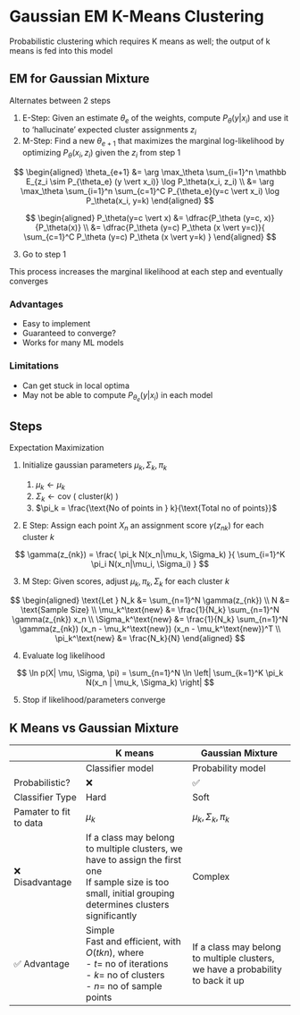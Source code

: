 # Gaussian EM K-Means Clustering

Probabilistic clustering which requires K means as well; the output of k means is fed into this model

## EM for Gaussian Mixture

Alternates between 2 steps

1. E-Step: Given an estimate $\theta_e$ of the weights, compute $P_\theta(y \vert x_i)$ and use it to ‘hallucinate’ expected cluster assignments $z_i$
2. M-Step: Find a new $\theta_{e+1}$ that maximizes the marginal log-likelihood by optimizing $P_\theta(x_i, z_i)$ given the $z_i$ from step 1

$$
\begin{aligned}
\theta_{e+1}
&= \arg \max_\theta \sum_{i=1}^n \mathbb E_{z_i \sim P_{\theta_e} (y \vert x_i)} \log P_\theta(x_i, z_i) \\
&= \arg \max_\theta \sum_{i=1}^n \sum_{c=1}^C P_{\theta_e}(y=c \vert x_i) \log P_\theta(x_i, y=k)
\end{aligned}
$$

$$
\begin{aligned}
P_\theta(y=c \vert x)
&= \dfrac{P_\theta (y=c, x)}{P_\theta(x)} \\
&= \dfrac{P_\theta (y=c) P_\theta (x \vert y=c)}{
\sum_{c=1}^C P_\theta (y=c) P_\theta (x \vert y=k)
}
\end{aligned}
$$

3. Go to step 1

This process increases the marginal likelihood at each step and eventually converges

### Advantages

- Easy to implement
- Guaranteed to converge?
- Works for many ML models

### Limitations

- Can get stuck in local optima
- May not be able to compute $P_{\theta_e} (y \vert x_i)$ in each model

## Steps

Expectation Maximization

1. Initialize gaussian parameters $\mu_k, \Sigma_k, \pi_k$

   1. $\mu_k \leftarrow \mu_k$
   2. $\Sigma_k \leftarrow \text{cov $\Big($ cluster($k$) $\Big)$}$
   3. $\pi_k = \frac{\text{No of points in } k}{\text{Total no of points}}$

2. E Step: Assign each point $X_n$ an assignment score $\gamma(z_{nk})$ for each cluster $k$

$$
\gamma(z_{nk}) = \frac{
\pi_k N(x_n|\mu_k, \Sigma_k)
}{
\sum_{i=1}^K \pi_i N(x_n|\mu_i, \Sigma_i)
}
$$

3. M Step: Given scores, adjust $\mu_k, \pi_k, \Sigma_k$ for each cluster $k$

$$
\begin{aligned}
\text{Let } N_k &= \sum_{n=1}^N \gamma(z_{nk}) \\
N &= \text{Sample Size} \\
\mu_k^\text{new} &= \frac{1}{N_k} \sum_{n=1}^N \gamma(z_{nk}) x_n \\
\Sigma_k^\text{new} &= \frac{1}{N_k} \sum_{n=1}^N \gamma(z_{nk}) (x_n - \mu_k^\text{new}) (x_n - \mu_k^\text{new})^T \\
\pi_k^\text{new} &= \frac{N_k}{N}
\end{aligned}
$$

4. Evaluate log likelihood

$$
\ln p(X| \mu, \Sigma, \pi) =
\sum_{n=1}^N
\ln \left|
\sum_{k=1}^K \pi_k N(x_n | \mu_k, \Sigma_k)
\right|
$$

5. Stop if likelihood/parameters converge

## K Means vs Gaussian Mixture

|                        | K means                                                      | Gaussian Mixture                                             |
| ---------------------- | ------------------------------------------------------------ | ------------------------------------------------------------ |
|                        | Classifier model                                             | Probability model                                            |
| Probabilistic?         | ❌                                                            | ✅                                                            |
| Classifier Type        | Hard                                                         | Soft                                                         |
| Pamater to fit to data | $\mu_k$                                                      | $\mu_k, \Sigma_k, \pi_k$                                     |
| ❌ Disadvantage         | If a class may belong to multiple clusters, we have to assign the first one<br />If sample size is too small, initial grouping determines clusters significantly | Complex                                                      |
| ✅ Advantage            | Simple<br />Fast and efficient, with $O(tkn),$ where<br />- $t =$ no of iterations<br/>- $k =$ no of clusters<br/>- $n =$ no of sample points | If a class may belong to multiple clusters, we have a probability to back it up |
